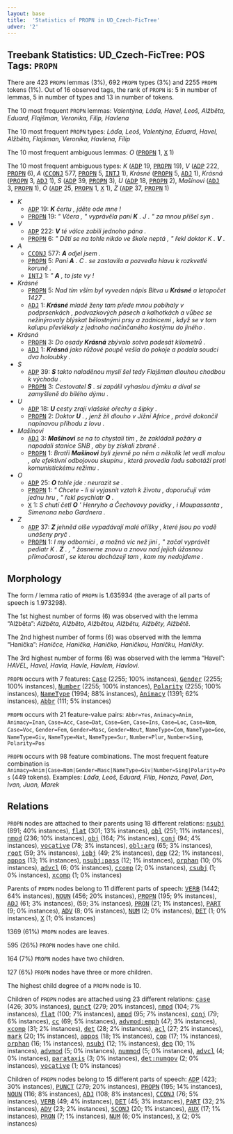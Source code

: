 ```yaml
---
layout: base
title:  'Statistics of PROPN in UD_Czech-FicTree'
udver: '2'
---
```


## Treebank Statistics: UD_Czech-FicTree: POS Tags: `PROPN`

There are 423 `PROPN` lemmas (3%), 692 `PROPN` types (3%) and 2255 `PROPN` tokens (1%).
Out of 16 observed tags, the rank of `PROPN` is: 5 in number of lemmas, 5 in number of types and 13 in number of tokens.

The 10 most frequent `PROPN` lemmas: <em>Valentýna, Láďa, Havel, Leoš, Alžběta, Eduard, Flajšman, Veronika, Filip, Havlena</em>

The 10 most frequent `PROPN` types:  <em>Láďa, Leoš, Valentýna, Eduard, Havel, Alžběta, Flajšman, Veronika, Havlena, Filip</em>

The 10 most frequent ambiguous lemmas: <em>O</em> (<tt><a href="cs_fictree-pos-PROPN.html">PROPN</a></tt> 1, <tt><a href="cs_fictree-pos-X.html">X</a></tt> 1)

The 10 most frequent ambiguous types:  <em>K</em> (<tt><a href="cs_fictree-pos-ADP.html">ADP</a></tt> 19, <tt><a href="cs_fictree-pos-PROPN.html">PROPN</a></tt> 19), <em>V</em> (<tt><a href="cs_fictree-pos-ADP.html">ADP</a></tt> 222, <tt><a href="cs_fictree-pos-PROPN.html">PROPN</a></tt> 6), <em>A</em> (<tt><a href="cs_fictree-pos-CCONJ.html">CCONJ</a></tt> 577, <tt><a href="cs_fictree-pos-PROPN.html">PROPN</a></tt> 5, <tt><a href="cs_fictree-pos-INTJ.html">INTJ</a></tt> 1), <em>Krásné</em> (<tt><a href="cs_fictree-pos-PROPN.html">PROPN</a></tt> 5, <tt><a href="cs_fictree-pos-ADJ.html">ADJ</a></tt> 1), <em>Krásná</em> (<tt><a href="cs_fictree-pos-PROPN.html">PROPN</a></tt> 3, <tt><a href="cs_fictree-pos-ADJ.html">ADJ</a></tt> 1), <em>S</em> (<tt><a href="cs_fictree-pos-ADP.html">ADP</a></tt> 39, <tt><a href="cs_fictree-pos-PROPN.html">PROPN</a></tt> 3), <em>U</em> (<tt><a href="cs_fictree-pos-ADP.html">ADP</a></tt> 18, <tt><a href="cs_fictree-pos-PROPN.html">PROPN</a></tt> 2), <em>Mašínovi</em> (<tt><a href="cs_fictree-pos-ADJ.html">ADJ</a></tt> 3, <tt><a href="cs_fictree-pos-PROPN.html">PROPN</a></tt> 1), <em>O</em> (<tt><a href="cs_fictree-pos-ADP.html">ADP</a></tt> 25, <tt><a href="cs_fictree-pos-PROPN.html">PROPN</a></tt> 1, <tt><a href="cs_fictree-pos-X.html">X</a></tt> 1), <em>Z</em> (<tt><a href="cs_fictree-pos-ADP.html">ADP</a></tt> 37, <tt><a href="cs_fictree-pos-PROPN.html">PROPN</a></tt> 1)


* <em>K</em>
  * <tt><a href="cs_fictree-pos-ADP.html">ADP</a></tt> 19: <em><b>K</b> čertu , jděte ode mne !</em>
  * <tt><a href="cs_fictree-pos-PROPN.html">PROPN</a></tt> 19: <em>" Včera , " vyprávěla paní <b>K</b> . J . " za mnou přišel syn .</em>
* <em>V</em>
  * <tt><a href="cs_fictree-pos-ADP.html">ADP</a></tt> 222: <em><b>V</b> té válce zabili jednoho pána .</em>
  * <tt><a href="cs_fictree-pos-PROPN.html">PROPN</a></tt> 6: <em>" Dětí se na tohle nikdo ve škole neptá , " řekl doktor K . <b>V</b> .</em>
* <em>A</em>
  * <tt><a href="cs_fictree-pos-CCONJ.html">CCONJ</a></tt> 577: <em><b>A</b> odjel jsem .</em>
  * <tt><a href="cs_fictree-pos-PROPN.html">PROPN</a></tt> 5: <em>Paní <b>A</b> . C . se zastavila a pozvedla hlavu k rozkvetlé koruně .</em>
  * <tt><a href="cs_fictree-pos-INTJ.html">INTJ</a></tt> 1: <em>" <b>A</b> , to jste vy !</em>
* <em>Krásné</em>
  * <tt><a href="cs_fictree-pos-PROPN.html">PROPN</a></tt> 5: <em>Nad tím vším byl vyveden nápis Bitva u <b>Krásné</b> a letopočet 1427 .</em>
  * <tt><a href="cs_fictree-pos-ADJ.html">ADJ</a></tt> 1: <em><b>Krásné</b> mladé ženy tam přede mnou pobíhaly v podprsenkách , podvazkových pásech a kalhotkách a vůbec se nežinýrovaly blýskat bělostnými prsy a zadnicemi , když se v tom kalupu převlékaly z jednoho načinčaného kostýmu do jiného .</em>
* <em>Krásná</em>
  * <tt><a href="cs_fictree-pos-PROPN.html">PROPN</a></tt> 3: <em>Do osady <b>Krásná</b> zbývalo sotva padesát kilometrů .</em>
  * <tt><a href="cs_fictree-pos-ADJ.html">ADJ</a></tt> 1: <em><b>Krásná</b> jako růžové poupě vešla do pokoje a podala soudci dva holoubky .</em>
* <em>S</em>
  * <tt><a href="cs_fictree-pos-ADP.html">ADP</a></tt> 39: <em><b>S</b> takto naladěnou myslí šel tedy Flajšman dlouhou chodbou k východu .</em>
  * <tt><a href="cs_fictree-pos-PROPN.html">PROPN</a></tt> 3: <em>Cestovatel <b>S</b> . si zapálil vyhaslou dýmku a díval se zamyšleně do bílého dýmu .</em>
* <em>U</em>
  * <tt><a href="cs_fictree-pos-ADP.html">ADP</a></tt> 18: <em><b>U</b> cesty zrají vlašské ořechy a šípky .</em>
  * <tt><a href="cs_fictree-pos-PROPN.html">PROPN</a></tt> 2: <em>Doktor <b>U</b> . , jenž žil dlouho v Jižní Africe , právě dokončil napínavou příhodu z lovu .</em>
* <em>Mašínovi</em>
  * <tt><a href="cs_fictree-pos-ADJ.html">ADJ</a></tt> 3: <em><b>Mašínovi</b> se na to chystali tím , že zakládali požáry a napadali stanice SNB , aby by získali zbraně .</em>
  * <tt><a href="cs_fictree-pos-PROPN.html">PROPN</a></tt> 1: <em>Bratři <b>Mašínovi</b> byli zjevně po něm a několik let vedli malou , ale efektivní odbojovou skupinu , která provedla řadu sabotáží proti komunistickému režimu .</em>
* <em>O</em>
  * <tt><a href="cs_fictree-pos-ADP.html">ADP</a></tt> 25: <em><b>O</b> tohle jde : neurazit se .</em>
  * <tt><a href="cs_fictree-pos-PROPN.html">PROPN</a></tt> 1: <em>" Chcete - li si vyjasnit vztah k životu , doporučuji vám jednu hru , " řekl psychiatr <b>O</b> .</em>
  * <tt><a href="cs_fictree-pos-X.html">X</a></tt> 1: <em>S chutí četl <b>O</b> ' Henryho a Čechovovy povídky , i Maupassanta , Simenona nebo Gardnera .</em>
* <em>Z</em>
  * <tt><a href="cs_fictree-pos-ADP.html">ADP</a></tt> 37: <em><b>Z</b> jehněd olše vypadávají malé oříšky , které jsou po vodě unášeny pryč .</em>
  * <tt><a href="cs_fictree-pos-PROPN.html">PROPN</a></tt> 1: <em>I my odborníci , a možná víc než jiní , " začal vyprávět pediatr K . <b>Z</b> . , " žasneme znovu a znovu nad jejich úžasnou přímočarostí , se kterou docházejí tam , kam my nedojdeme .</em>

## Morphology

The form / lemma ratio of `PROPN` is 1.635934 (the average of all parts of speech is 1.973298).

The 1st highest number of forms (6) was observed with the lemma “Alžběta”: <em>Alžběta, Alžběto, Alžbětou, Alžbětu, Alžběty, Alžbětě</em>.

The 2nd highest number of forms (6) was observed with the lemma “Hanička”: <em>Haničce, Hanička, Haničko, Haničkou, Haničku, Haničky</em>.

The 3rd highest number of forms (6) was observed with the lemma “Havel”: <em>HAVEL, Havel, Havla, Havle, Havlem, Havlovi</em>.

`PROPN` occurs with 7 features: <tt><a href="cs_fictree-feat-Case.html">Case</a></tt> (2255; 100% instances), <tt><a href="cs_fictree-feat-Gender.html">Gender</a></tt> (2255; 100% instances), <tt><a href="cs_fictree-feat-Number.html">Number</a></tt> (2255; 100% instances), <tt><a href="cs_fictree-feat-Polarity.html">Polarity</a></tt> (2255; 100% instances), <tt><a href="cs_fictree-feat-NameType.html">NameType</a></tt> (1994; 88% instances), <tt><a href="cs_fictree-feat-Animacy.html">Animacy</a></tt> (1391; 62% instances), <tt><a href="cs_fictree-feat-Abbr.html">Abbr</a></tt> (111; 5% instances)

`PROPN` occurs with 21 feature-value pairs: `Abbr=Yes`, `Animacy=Anim`, `Animacy=Inan`, `Case=Acc`, `Case=Dat`, `Case=Gen`, `Case=Ins`, `Case=Loc`, `Case=Nom`, `Case=Voc`, `Gender=Fem`, `Gender=Masc`, `Gender=Neut`, `NameType=Com`, `NameType=Geo`, `NameType=Giv`, `NameType=Nat`, `NameType=Sur`, `Number=Plur`, `Number=Sing`, `Polarity=Pos`

`PROPN` occurs with 98 feature combinations.
The most frequent feature combination is `Animacy=Anim|Case=Nom|Gender=Masc|NameType=Giv|Number=Sing|Polarity=Pos` (449 tokens).
Examples: <em>Láďa, Leoš, Eduard, Filip, Honza, Pavel, Don, Ivan, Juan, Marek</em>


## Relations

`PROPN` nodes are attached to their parents using 18 different relations: <tt><a href="cs_fictree-dep-nsubj.html">nsubj</a></tt> (891; 40% instances), <tt><a href="cs_fictree-dep-flat.html">flat</a></tt> (301; 13% instances), <tt><a href="cs_fictree-dep-obl.html">obl</a></tt> (251; 11% instances), <tt><a href="cs_fictree-dep-nmod.html">nmod</a></tt> (236; 10% instances), <tt><a href="cs_fictree-dep-obj.html">obj</a></tt> (164; 7% instances), <tt><a href="cs_fictree-dep-conj.html">conj</a></tt> (94; 4% instances), <tt><a href="cs_fictree-dep-vocative.html">vocative</a></tt> (78; 3% instances), <tt><a href="cs_fictree-dep-obl-arg.html">obl:arg</a></tt> (65; 3% instances), <tt><a href="cs_fictree-dep-root.html">root</a></tt> (59; 3% instances), <tt><a href="cs_fictree-dep-iobj.html">iobj</a></tt> (49; 2% instances), <tt><a href="cs_fictree-dep-dep.html">dep</a></tt> (22; 1% instances), <tt><a href="cs_fictree-dep-appos.html">appos</a></tt> (13; 1% instances), <tt><a href="cs_fictree-dep-nsubj-pass.html">nsubj:pass</a></tt> (12; 1% instances), <tt><a href="cs_fictree-dep-orphan.html">orphan</a></tt> (10; 0% instances), <tt><a href="cs_fictree-dep-advcl.html">advcl</a></tt> (6; 0% instances), <tt><a href="cs_fictree-dep-ccomp.html">ccomp</a></tt> (2; 0% instances), <tt><a href="cs_fictree-dep-csubj.html">csubj</a></tt> (1; 0% instances), <tt><a href="cs_fictree-dep-xcomp.html">xcomp</a></tt> (1; 0% instances)

Parents of `PROPN` nodes belong to 11 different parts of speech: <tt><a href="cs_fictree-pos-VERB.html">VERB</a></tt> (1442; 64% instances), <tt><a href="cs_fictree-pos-NOUN.html">NOUN</a></tt> (456; 20% instances), <tt><a href="cs_fictree-pos-PROPN.html">PROPN</a></tt> (195; 9% instances), <tt><a href="cs_fictree-pos-ADJ.html">ADJ</a></tt> (61; 3% instances),  (59; 3% instances), <tt><a href="cs_fictree-pos-PRON.html">PRON</a></tt> (21; 1% instances), <tt><a href="cs_fictree-pos-PART.html">PART</a></tt> (9; 0% instances), <tt><a href="cs_fictree-pos-ADV.html">ADV</a></tt> (8; 0% instances), <tt><a href="cs_fictree-pos-NUM.html">NUM</a></tt> (2; 0% instances), <tt><a href="cs_fictree-pos-DET.html">DET</a></tt> (1; 0% instances), <tt><a href="cs_fictree-pos-X.html">X</a></tt> (1; 0% instances)

1369 (61%) `PROPN` nodes are leaves.

595 (26%) `PROPN` nodes have one child.

164 (7%) `PROPN` nodes have two children.

127 (6%) `PROPN` nodes have three or more children.

The highest child degree of a `PROPN` node is 10.

Children of `PROPN` nodes are attached using 23 different relations: <tt><a href="cs_fictree-dep-case.html">case</a></tt> (426; 30% instances), <tt><a href="cs_fictree-dep-punct.html">punct</a></tt> (279; 20% instances), <tt><a href="cs_fictree-dep-nmod.html">nmod</a></tt> (104; 7% instances), <tt><a href="cs_fictree-dep-flat.html">flat</a></tt> (100; 7% instances), <tt><a href="cs_fictree-dep-amod.html">amod</a></tt> (95; 7% instances), <tt><a href="cs_fictree-dep-conj.html">conj</a></tt> (79; 6% instances), <tt><a href="cs_fictree-dep-cc.html">cc</a></tt> (69; 5% instances), <tt><a href="cs_fictree-dep-advmod-emph.html">advmod:emph</a></tt> (47; 3% instances), <tt><a href="cs_fictree-dep-xcomp.html">xcomp</a></tt> (31; 2% instances), <tt><a href="cs_fictree-dep-det.html">det</a></tt> (28; 2% instances), <tt><a href="cs_fictree-dep-acl.html">acl</a></tt> (27; 2% instances), <tt><a href="cs_fictree-dep-mark.html">mark</a></tt> (20; 1% instances), <tt><a href="cs_fictree-dep-appos.html">appos</a></tt> (18; 1% instances), <tt><a href="cs_fictree-dep-cop.html">cop</a></tt> (17; 1% instances), <tt><a href="cs_fictree-dep-orphan.html">orphan</a></tt> (16; 1% instances), <tt><a href="cs_fictree-dep-nsubj.html">nsubj</a></tt> (12; 1% instances), <tt><a href="cs_fictree-dep-dep.html">dep</a></tt> (10; 1% instances), <tt><a href="cs_fictree-dep-advmod.html">advmod</a></tt> (5; 0% instances), <tt><a href="cs_fictree-dep-nummod.html">nummod</a></tt> (5; 0% instances), <tt><a href="cs_fictree-dep-advcl.html">advcl</a></tt> (4; 0% instances), <tt><a href="cs_fictree-dep-parataxis.html">parataxis</a></tt> (3; 0% instances), <tt><a href="cs_fictree-dep-det-numgov.html">det:numgov</a></tt> (2; 0% instances), <tt><a href="cs_fictree-dep-vocative.html">vocative</a></tt> (1; 0% instances)

Children of `PROPN` nodes belong to 15 different parts of speech: <tt><a href="cs_fictree-pos-ADP.html">ADP</a></tt> (423; 30% instances), <tt><a href="cs_fictree-pos-PUNCT.html">PUNCT</a></tt> (279; 20% instances), <tt><a href="cs_fictree-pos-PROPN.html">PROPN</a></tt> (195; 14% instances), <tt><a href="cs_fictree-pos-NOUN.html">NOUN</a></tt> (116; 8% instances), <tt><a href="cs_fictree-pos-ADJ.html">ADJ</a></tt> (108; 8% instances), <tt><a href="cs_fictree-pos-CCONJ.html">CCONJ</a></tt> (76; 5% instances), <tt><a href="cs_fictree-pos-VERB.html">VERB</a></tt> (49; 4% instances), <tt><a href="cs_fictree-pos-DET.html">DET</a></tt> (45; 3% instances), <tt><a href="cs_fictree-pos-PART.html">PART</a></tt> (32; 2% instances), <tt><a href="cs_fictree-pos-ADV.html">ADV</a></tt> (23; 2% instances), <tt><a href="cs_fictree-pos-SCONJ.html">SCONJ</a></tt> (20; 1% instances), <tt><a href="cs_fictree-pos-AUX.html">AUX</a></tt> (17; 1% instances), <tt><a href="cs_fictree-pos-PRON.html">PRON</a></tt> (7; 1% instances), <tt><a href="cs_fictree-pos-NUM.html">NUM</a></tt> (6; 0% instances), <tt><a href="cs_fictree-pos-X.html">X</a></tt> (2; 0% instances)

